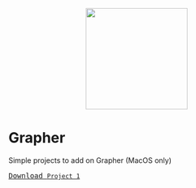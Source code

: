 <p align="center">
<img src="https://help.apple.com/assets/5C5A005A680CE25D1BFB59E4/5C5A005C680CE25D1BFB59EB/en_US/12fd6bf3c4ae360bf8de372bb258c4a8.png" width="200">
  <h1>Grapher</h1>
</p>

Simple projects to add on Grapher (MacOS only)

<a href="https://daniel4-scratch.github.io/Grapher/gcx/Project%201.gcx"><kbd>Download `Project 1`</kbd></a>
